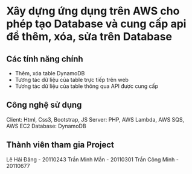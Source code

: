 # Xây dựng ứng dụng trên AWS cho phép tạo Database và cung cấp api để thêm, xóa, sửa trên Database

## Các tính năng chính
- Thêm, xóa table DynamoDB
- Tương tác dữ liệu của table trực tiếp trên web
- Tương tác dữ liệu của table thông qua API được cung cấp

## Công nghệ sử dụng
Client: Html, Css3, Bootstrap, JS
Server: PHP, AWS Lambda, AWS SQS, AWS EC2
Database: DynamoDB

## Thành viên tham gia Project
Lê Hải Đăng - 20110243
Trần Minh Mẫn - 20110301
Trần Công Minh - 20110677

